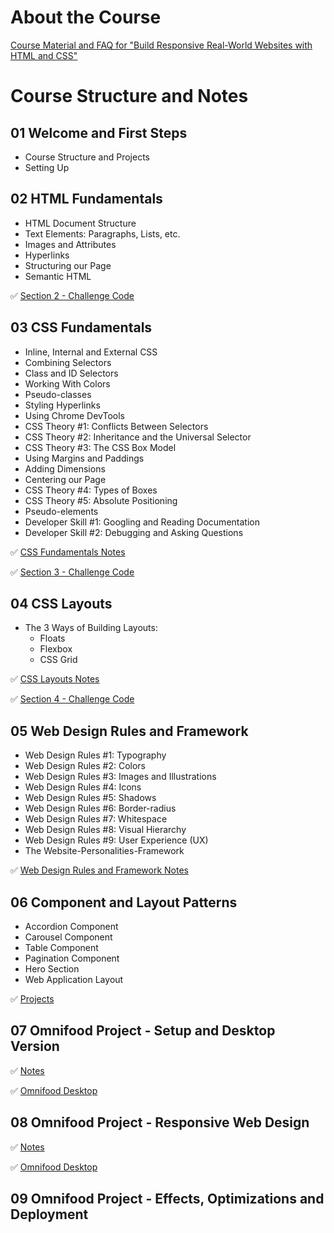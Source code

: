 # About the Course

[Course Material and FAQ for "Build Responsive Real-World Websites with HTML and CSS"](README-AboutCourse.md)

# Course Structure and Notes

## 01 Welcome and First Steps

- Course Structure and Projects
- Setting Up

## 02 HTML Fundamentals

- HTML Document Structure
- Text Elements: Paragraphs, Lists, etc.
- Images and Attributes
- Hyperlinks
- Structuring our Page
- Semantic HTML

✅ [Section 2 - Challenge Code](starter/02-HTML-Fundamentals/Challenge.html)

## 03 CSS Fundamentals

- Inline, Internal and External CSS
- Combining Selectors
- Class and ID Selectors
- Working With Colors
- Pseudo-classes
- Styling Hyperlinks
- Using Chrome DevTools
- CSS Theory #1: Conflicts Between Selectors
- CSS Theory #2: Inheritance and the Universal Selector
- CSS Theory #3: The CSS Box Model
- Using Margins and Paddings
- Adding Dimensions
- Centering our Page
- CSS Theory #4: Types of Boxes
- CSS Theory #5: Absolute Positioning
- Pseudo-elements
- Developer Skill #1: Googling and Reading Documentation
- Developer Skill #2: Debugging and Asking Questions

✅ [CSS Fundamentals Notes](starter/03-CSS-Fundamentals/03_Notes.md)

✅ [Section 3 - Challenge Code](starter/03-CSS-Fundamentals/Challenge.html)

## 04 CSS Layouts

- The 3 Ways of Building Layouts:
  - Floats
  - Flexbox
  - CSS Grid

✅ [CSS Layouts Notes](/starter/04-CSS-Layouts/04_Notes.md)

✅ [Section 4 - Challenge Code](/starter/04-CSS-Layouts/Challenge)

## 05 Web Design Rules and Framework

- Web Design Rules #1: Typography
- Web Design Rules #2: Colors
- Web Design Rules #3: Images and Illustrations
- Web Design Rules #4: Icons
- Web Design Rules #5: Shadows
- Web Design Rules #6: Border-radius
- Web Design Rules #7: Whitespace
- Web Design Rules #8: Visual Hierarchy
- Web Design Rules #9: User Experience (UX)
- The Website-Personalities-Framework

✅ [Web Design Rules and Framework Notes](/starter/05-Design/05_Notes.md)

## 06 Component and Layout Patterns

- Accordion Component
- Carousel Component
- Table Component
- Pagination Component
- Hero Section
- Web Application Layout

✅ [Projects](/starter/06-Components)

## 07 Omnifood Project - Setup and Desktop Version

✅ [Notes](/starter/07-Omnifood-Desktop/07_Notes.md)

✅ [Omnifood Desktop](/starter/07-Omnifood-Desktop)

## 08 Omnifood Project - Responsive Web Design

✅ [Notes](/starter/08-Omnifood-Responsive/08_Notes.md)

✅ [Omnifood Desktop](/starter/08-Omnifood-Responsive)

## 09 Omnifood Project - Effects, Optimizations and Deployment

